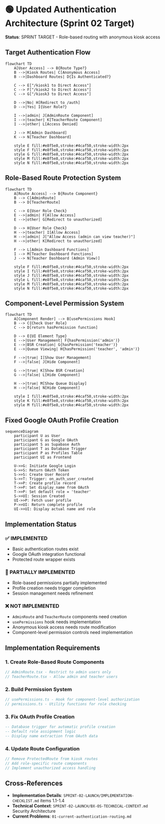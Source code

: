 # 🟢 Updated Authentication Architecture (Sprint 02 Target)

**Status**: SPRINT TARGET - Role-based routing with anonymous kiosk access

## Target Authentication Flow

```mermaid
flowchart TD
    A[User Access] --> B{Route Type?}
    B -->|Kiosk Routes| C[Anonymous Access]
    B -->|Dashboard Routes| D{Is Authenticated?}
    
    C --> E["/kiosk1 to Direct Access"]
    C --> F["/kiosk2 to Direct Access"]
    C --> G["/kiosk3 to Direct Access"]
    
    D -->|No| H[Redirect to /auth]
    D -->|Yes| I{User Role?}
    
    I -->|admin| J[AdminRoute Component]
    I -->|teacher| K[TeacherRoute Component]
    I -->|other| L[Access Denied]
    
    J --> M[Admin Dashboard]
    K --> N[Teacher Dashboard]
    
    style E fill:#e8f5e8,stroke:#4caf50,stroke-width:2px
    style F fill:#e8f5e8,stroke:#4caf50,stroke-width:2px
    style G fill:#e8f5e8,stroke:#4caf50,stroke-width:2px
    style M fill:#e8f5e8,stroke:#4caf50,stroke-width:2px
    style N fill:#e8f5e8,stroke:#4caf50,stroke-width:2px
```

## Role-Based Route Protection System

```mermaid
flowchart TD
    A[Route Access] --> B{Route Component}
    B --> C[AdminRoute]
    B --> D[TeacherRoute]
    
    C --> E{User Role Check}
    E -->|admin| F[Allow Access]
    E -->|other| G[Redirect to unauthorized]
    
    D --> H{User Role Check}
    H -->|teacher| I[Allow Access]
    H -->|admin| J["Allow Access (admin can view teacher)"]
    H -->|other| K[Redirect to unauthorized]
    
    F --> L[Admin Dashboard Functions]
    I --> M[Teacher Dashboard Functions]
    J --> N[Teacher Dashboard (Admin View)]
    
    style F fill:#e8f5e8,stroke:#4caf50,stroke-width:2px
    style I fill:#e8f5e8,stroke:#4caf50,stroke-width:2px
    style J fill:#e8f5e8,stroke:#4caf50,stroke-width:2px
    style L fill:#e8f5e8,stroke:#4caf50,stroke-width:2px
    style M fill:#e8f5e8,stroke:#4caf50,stroke-width:2px
    style N fill:#e8f5e8,stroke:#4caf50,stroke-width:2px
```

## Component-Level Permission System

```mermaid
flowchart TD
    A[Component Render] --> B[usePermissions Hook]
    B --> C{Check User Role}
    C --> D[return hasPermission function]
    
    D --> E{UI Element Type}
    E -->|User Management| F{hasPermission('admin')}
    E -->|BSR Creation| G{hasPermission('teacher')}
    E -->|Queue Viewing| H{hasPermission('teacher', 'admin')}
    
    F -->|true| I[Show User Management]
    F -->|false| J[Hide Component]
    
    G -->|true| K[Show BSR Creation]
    G -->|false| L[Hide Component]
    
    H -->|true| M[Show Queue Display]
    H -->|false| N[Hide Component]
    
    style I fill:#e8f5e8,stroke:#4caf50,stroke-width:2px
    style K fill:#e8f5e8,stroke:#4caf50,stroke-width:2px
    style M fill:#e8f5e8,stroke:#4caf50,stroke-width:2px
```

## Fixed Google OAuth Profile Creation

```mermaid
sequenceDiagram
    participant U as User
    participant G as Google OAuth
    participant S as Supabase Auth
    participant T as Database Trigger
    participant P as Profiles Table
    participant UI as Frontend

    U->>G: Initiate Google Login
    G->>S: Return OAuth Token
    S->>S: Create User Record
    S->>T: Trigger: on_auth_user_created
    T->>P: Create profile record
    T->>P: Set display_name from OAuth
    T->>P: Set default role = 'teacher'
    S->>UI: Session Created
    UI->>P: Fetch user profile
    P->>UI: Return complete profile
    UI->>UI: Display actual name and role
```

## Implementation Status

### ✅ IMPLEMENTED
- Basic authentication routes exist
- Google OAuth integration functional
- Protected route wrapper exists

### 🔄 PARTIALLY IMPLEMENTED  
- Role-based permissions partially implemented
- Profile creation needs trigger completion
- Session management needs refinement

### ❌ NOT IMPLEMENTED
- `AdminRoute` and `TeacherRoute` components need creation
- `usePermissions` hook needs implementation
- Anonymous kiosk access needs route modification
- Component-level permission controls need implementation

## Implementation Requirements

### 1. Create Role-Based Route Components
```typescript
// AdminRoute.tsx - Restrict to admin users only
// TeacherRoute.tsx - Allow admin and teacher users
```

### 2. Build Permission System
```typescript  
// usePermissions.ts - Hook for component-level authorization
// permissions.ts - Utility functions for role checking
```

### 3. Fix OAuth Profile Creation
```sql
-- Database trigger for automatic profile creation
-- Default role assignment logic
-- Display name extraction from OAuth data
```

### 4. Update Route Configuration
```typescript
// Remove ProtectedRoute from kiosk routes
// Add role-specific route components
// Implement unauthorized access handling
```

## Cross-References
- **Implementation Details**: `SPRINT-02-LAUNCH/IMPLEMENTATION-CHECKLIST.md` items 1.1-1.4
- **Technical Context**: `SPRINT-02-LAUNCH/BX-OS-TECHNICAL-CONTEXT.md` Security Architecture
- **Current Problems**: `01-current-authentication-routing.md`
